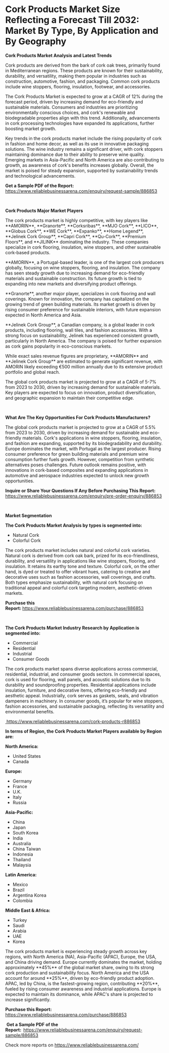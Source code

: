 <p><h1>Cork Products Market Size Reflecting a Forecast Till 2032: Market By Type, By Application and By Geography</h1></p><p><strong>Cork Products Market Analysis and Latest Trends</strong></p>
<p><p>Cork products are derived from the bark of cork oak trees, primarily found in Mediterranean regions. These products are known for their sustainability, durability, and versatility, making them popular in industries such as construction, automotive, fashion, and packaging. Common cork products include wine stoppers, flooring, insulation, footwear, and accessories.</p><p>The Cork Products Market is expected to grow at a CAGR of 12% during the forecast period, driven by increasing demand for eco-friendly and sustainable materials. Consumers and industries are prioritizing environmentally conscious choices, and cork's renewable and biodegradable properties align with this trend. Additionally, advancements in cork processing technologies have expanded its applications, further boosting market growth.</p><p>Key trends in the cork products market include the rising popularity of cork in fashion and home decor, as well as its use in innovative packaging solutions. The wine industry remains a significant driver, with cork stoppers maintaining dominance due to their ability to preserve wine quality. Emerging markets in Asia-Pacific and North America are also contributing to growth, as awareness of cork's benefits increases globally. Overall, the market is poised for steady expansion, supported by sustainability trends and technological advancements.</p></p>
<p><strong>Get a Sample PDF of the Report:&nbsp;</strong> <a href="https://www.reliablebusinessarena.com/enquiry/request-sample/886853?utm_campaign=1891&utm_medium=2&utm_source=Github&utm_content=ia&utm_term=26012025&utm_id=cork-products">https://www.reliablebusinessarena.com/enquiry/request-sample/886853</a></p>
<p>&nbsp;</p>
<p><strong>Cork Products Major Market Players</strong></p>
<p><p>The cork products market is highly competitive, with key players like **AMORIN**, **Granorte**, **Corksribas**, **MJO Cork**, **LICO**, **Globus Cork**, **WE Cork**, **Expanko**, **Home Legend**, **Jelinek Cork Group**, **Capri Cork**, **Qu-Cork**, **Premium Floors**, and **JILINK** dominating the industry. These companies specialize in cork flooring, insulation, wine stoppers, and other sustainable cork-based products.</p><p>**AMORIN**, a Portugal-based leader, is one of the largest cork producers globally, focusing on wine stoppers, flooring, and insulation. The company has seen steady growth due to increasing demand for eco-friendly materials and sustainable construction. Its future growth is tied to expanding into new markets and diversifying product offerings.</p><p>**Granorte**, another major player, specializes in cork flooring and wall coverings. Known for innovation, the company has capitalized on the growing trend of green building materials. Its market growth is driven by rising consumer preference for sustainable interiors, with future expansion expected in North America and Asia.</p><p>**Jelinek Cork Group**, a Canadian company, is a global leader in cork products, including flooring, wall tiles, and fashion accessories. With a strong focus on sustainability, Jelinek has experienced consistent growth, particularly in North America. The company is poised for further expansion as cork gains popularity in eco-conscious markets.</p><p>While exact sales revenue figures are proprietary, **AMORIN** and **Jelinek Cork Group** are estimated to generate significant revenue, with AMORIN likely exceeding €500 million annually due to its extensive product portfolio and global reach.</p><p>The global cork products market is projected to grow at a CAGR of 5-7% from 2023 to 2030, driven by increasing demand for sustainable materials. Key players are expected to focus on innovation, product diversification, and geographic expansion to maintain their competitive edge.</p></p>
<p>&nbsp;</p>
<p><strong>What Are The Key Opportunities For Cork Products Manufacturers?</strong></p>
<p><p>The global cork products market is projected to grow at a CAGR of 5.5% from 2023 to 2030, driven by increasing demand for sustainable and eco-friendly materials. Cork's applications in wine stoppers, flooring, insulation, and fashion are expanding, supported by its biodegradability and durability. Europe dominates the market, with Portugal as the largest producer. Rising consumer preference for green building materials and premium wine consumption further fuels growth. However, competition from synthetic alternatives poses challenges. Future outlook remains positive, with innovations in cork-based composites and expanding applications in automotive and aerospace industries expected to unlock new growth opportunities.</p></p>
<p><strong>Inquire or Share Your Questions If Any Before Purchasing This Report:</strong> <a href="https://www.reliablebusinessarena.com/enquiry/pre-order-enquiry/886853?utm_campaign=1891&utm_medium=2&utm_source=Github&utm_content=ia&utm_term=26012025&utm_id=cork-products">https://www.reliablebusinessarena.com/enquiry/pre-order-enquiry/886853</a></p>
<p>&nbsp;</p>
<p><strong>Market Segmentation</strong></p>
<p><strong>The Cork Products Market Analysis by types is segmented into:</strong></p>
<p><ul><li>Natural Cork</li><li>Colorful Cork</li></ul></p>
<p><p>The cork products market includes natural and colorful cork varieties. Natural cork is derived from cork oak bark, prized for its eco-friendliness, durability, and versatility in applications like wine stoppers, flooring, and insulation. It retains its earthy tone and texture. Colorful cork, on the other hand, is dyed or treated to offer vibrant hues, catering to creative and decorative uses such as fashion accessories, wall coverings, and crafts. Both types emphasize sustainability, with natural cork focusing on traditional appeal and colorful cork targeting modern, aesthetic-driven markets.</p></p>
<p><strong>Purchase this Report:&nbsp;</strong><a href="https://www.reliablebusinessarena.com/purchase/886853?utm_campaign=1891&utm_medium=2&utm_source=Github&utm_content=ia&utm_term=26012025&utm_id=cork-products">https://www.reliablebusinessarena.com/purchase/886853</a></p>
<p>&nbsp;</p>
<p><strong>The Cork Products Market Industry Research by Application is segmented into:</strong></p>
<p><ul><li>Commercial</li><li>Residential</li><li>Industrial</li><li>Consumer Goods</li></ul></p>
<p><p>The cork products market spans diverse applications across commercial, residential, industrial, and consumer goods sectors. In commercial spaces, cork is used for flooring, wall panels, and acoustic solutions due to its durability and soundproofing properties. Residential applications include insulation, furniture, and decorative items, offering eco-friendly and aesthetic appeal. Industrially, cork serves as gaskets, seals, and vibration dampeners in machinery. In consumer goods, it’s popular for wine stoppers, fashion accessories, and sustainable packaging, reflecting its versatility and environmental benefits.</p></p>
<p><a href="https://www.reliablebusinessarena.com/cork-products-r886853?utm_campaign=1891&utm_medium=2&utm_source=Github&utm_content=ia&utm_term=26012025&utm_id=cork-products">&nbsp;https://www.reliablebusinessarena.com/cork-products-r886853</a></p>
<p><strong>In terms of Region, the Cork Products Market Players available by Region are:</strong></p>
<p>
    <p> <strong> North America: </strong>
        <ul>
            <li>United States</li>
            <li>Canada</li>
        </ul>
        </p> 
    <p> <strong> Europe: </strong>
        <ul>
            <li>Germany</li>
            <li>France</li>
            <li>U.K.</li>
            <li>Italy</li>
            <li>Russia</li>
        </ul>
        </p> 
    <p> <strong> Asia-Pacific: </strong>
        <ul>
            <li>China</li>
            <li>Japan</li>
            <li>South Korea</li>
            <li>India</li>
            <li>Australia</li>
            <li>China Taiwan</li>
            <li>Indonesia</li>
            <li>Thailand</li>
            <li>Malaysia</li>
        </ul>
        </p> 
    <p> <strong> Latin America: </strong>
        <ul>
            <li>Mexico</li>
            <li>Brazil</li>
            <li>Argentina Korea</li>
            <li>Colombia</li>
        </ul>
        </p> 
    <p> <strong> Middle East & Africa: </strong>
        <ul>
            <li>Turkey</li>
            <li>Saudi</li>
            <li>Arabia</li>
            <li>UAE</li>
            <li>Korea</li>
        </ul>
    </p>
    </p>
<p><p>The cork products market is experiencing steady growth across key regions, with North America (NA), Asia-Pacific (APAC), Europe, the USA, and China driving demand. Europe currently dominates the market, holding approximately **45%** of the global market share, owing to its strong cork production and sustainability focus. North America and the USA account for around **25%**, driven by eco-friendly product adoption. APAC, led by China, is the fastest-growing region, contributing **20%**, fueled by rising consumer awareness and industrial applications. Europe is expected to maintain its dominance, while APAC's share is projected to increase significantly.</p></p>
<p><strong>Purchase this Report: </strong><a href="https://www.reliablebusinessarena.com/purchase/886853?utm_campaign=1891&utm_medium=2&utm_source=Github&utm_content=ia&utm_term=26012025&utm_id=cork-products">https://www.reliablebusinessarena.com/purchase/886853</a></p>
<p>&nbsp;<strong>Get a Sample PDF of the Report:&nbsp;&nbsp;</strong><a href="https://www.reliablebusinessarena.com/enquiry/request-sample/886853?utm_campaign=1891&utm_medium=2&utm_source=Github&utm_content=ia&utm_term=26012025&utm_id=cork-products">https://www.reliablebusinessarena.com/enquiry/request-sample/886853</a></p>
<p><strong></strong></p>
<p>Check more reports on <a href="https://www.reliablebusinessarena.com/?utm_campaign=1891&utm_medium=2&utm_source=Github&utm_content=ia&utm_term=26012025&utm_id=cork-products">https://www.reliablebusinessarena.com/</a></p>